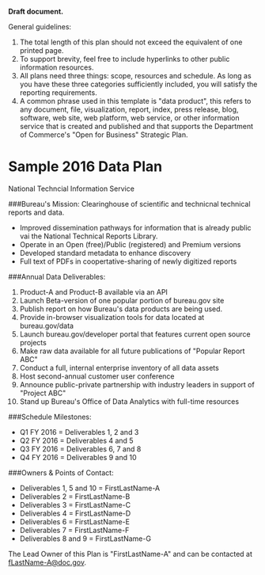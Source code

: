 __Draft document.__

General guidelines:

1. The total length of this plan should not exceed the equivalent of one printed page.
2. To support brevity, feel free to include hyperlinks to other public information resources.
3. All plans need three things: scope, resources and schedule.  As long as you have these three categories sufficiently included, you will satisfy the reporting requirements.
4. A common phrase used in this template is "data product", this refers to any document, file, visualization, report, index, press release, blog, software, web site, web platform, web service, or other information service that is created and published and that supports the Department of Commerce's "Open for Business" Strategic Plan.

# Sample 2016 Data Plan
National Techncial Information Service

###Bureau's Mission: 
Clearinghouse of scientific and technicnal technical reports and data.

* Improved dissemination pathways for information that is already public vai the National Technical Reports Library.
* Operate in an Open (free)/Public (registered) and Premium versions
* Developed standard metadata to enhance discovery
* Full text of PDFs in coopertative-sharing of newly digitized reports


###Annual Data Deliverables:

1. Product-A and Product-B available via an API
2. Launch Beta-version of one popular portion of bureau.gov site
3. Publish report on how Bureau's data products are being used.
4. Provide in-browser visualization tools for data located at bureau.gov/data
5. Launch bureau.gov/developer portal that features current open source projects
6. Make raw data available for all future publications of "Popular Report ABC"
7. Conduct a full, internal enterprise inventory of all data assets
8. Host second-annual customer user conference
9. Announce public-private partnership with industry leaders in support of "Project ABC"
10. Stand up Bureau's Office of Data Analytics with full-time resources

###Schedule Milestones:

* Q1 FY 2016 = Deliverables 1, 2 and 3
* Q2 FY 2016 = Deliverables 4 and 5
* Q3 FY 2016 = Deliverables 6, 7 and 8
* Q4 FY 2016 = Deliverables 9 and 10

###Owners & Points of Contact:

* Deliverables 1, 5 and 10 = FirstLastName-A
* Deliverables 2 = FirstLastName-B
* Deliverables 3 = FirstLastName-C
* Deliverables 4 = FirstLastName-D
* Deliverables 6 = FirstLastName-E
* Deliverables 7 = FirstLastName-F
* Deliverables 8 and 9 = FirstLastName-G

The Lead Owner of this Plan is "FirstLastName-A" and can be contacted at fLastName-A@doc.gov.
